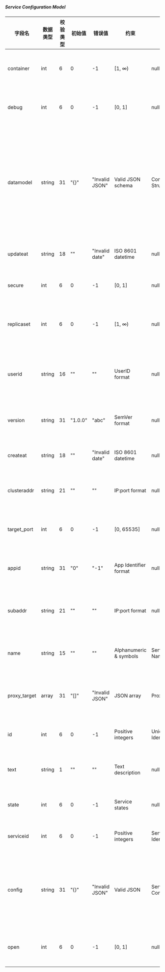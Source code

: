 ##### Service Configuration Model
| 字段名          | 数据类型   | 校验类型 | 初始值     | 错误值            | 约束                     | 关联                     | 标签     | 说明                                |
|--------------|--------|------|---------|----------------|------------------------|------------------------|--------|-----------------------------------|
| container    | int    | 6    | 0       | -1             | [1, ∞)                 | null                   | 容器实例数  | 运行容器的数量                           |
| debug        | int    | 6    | 0       | -1             | [0, 1]                 | null                   | 调试模式   | 开启或关闭调试标志                         |
| datamodel    | string | 31   | "{}"    | "Invalid JSON" | Valid JSON schema      | Complex Data Structure | 数据模型定义 | 包含多个实体的数据权限、API接口及字段验证规则的复杂JSON对象 |
| updateat     | string | 18   | ""      | "Invalid date" | ISO 8601 datetime      | null                   | 更新时间   | 最近更新的时间戳                          |
| secure       | int    | 6    | 0       | -1             | [0, 1]                 | null                   | 安全模式   | 安全性配置状态                           |
| replicaset   | int    | 6    | 0       | -1             | [1, ∞)                 | null                   | 副本集数量  | 数据库副本集的实例数量                       |
| userid       | string | 16   | ""      | ""             | UserID format          | null                   | 用户ID   | 操作或创建该配置的用户标识                     |
| version      | string | 31   | "1.0.0" | "abc"          | SemVer format          | null                   | 版本号    | 服务或配置的版本标识                        |
| createat     | string | 18   | ""      | "Invalid date" | ISO 8601 datetime      | null                   | 创建时间   | 配置创建的时间戳                          |
| clusteraddr  | string | 21   | ""      | ""             | IP:port format         | null                   | 集群地址   | 服务集群的地址和端口                        |
| target_port  | int    | 6    | 0       | -1             | [0, 65535]             | null                   | 目标端口   | 服务期望映射的端口                         |
| appid        | string | 31   | "0"     | "-1"           | App Identifier format  | null                   | 应用ID   | 关联的应用程序标识                         |
| subaddr      | string | 21   | ""      | ""             | IP:port format         | null                   | 子服务地址  | 子服务的具体地址和端口                       |
| name         | string | 15   | ""      | ""             | Alphanumeric & symbols | Service/Dataset Name   | 名称     | 服务或数据集的名称                         |
| proxy_target | array  | 31   | "[]"    | "Invalid JSON" | JSON array             | Proxy Targets          | 代理目标列表 | 代理服务的目标地址列表                       |
| id           | int    | 6    | 0       | -1             | Positive integers      | Unique Identifier      | 唯一ID   | 配置项的唯一标识                          |
| text         | string | 1    | ""      | ""             | Text description       | null                   | 描述     | 服务或配置的简短描述                        |
| state        | int    | 6    | 0       | -1             | Service states         | null                   | 状态     | 服务运行状态标识                          |
| serviceid    | int    | 6    | 0       | -1             | Positive integers      | Service Identifier     | 服务ID   | 关联服务的标识                           |
| config       | string | 31   | "{}"    | "Invalid JSON" | Valid JSON             | Service Configurations | 配置详情   | 服务的详细配置信息，如缓存、消息队列等               |
| open         | int    | 6    | 0       | -1             | [0, 1]                 | null                   | 开关状态   | 服务对外开放的开关                         |